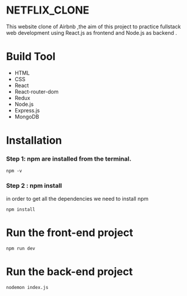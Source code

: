 # NETFLIX_CLONE

This website clone of Airbnb ,the aim of this project to practice fullstack web development using React.js as frontend and Node.js as backend .

# Build Tool

- HTML
- CSS
- React
- React-router-dom
- Redux
- Node.js
- Express.js
- MongoDB


# Installation

### Step 1: npm are installed from the terminal.

```
npm -v
```

### Step 2 : npm install

in order to get all the dependencies we need to install npm

```
npm install
```

# Run the front-end project

```
npm run dev
```
# Run the back-end project

```
nodemon index.js
```
